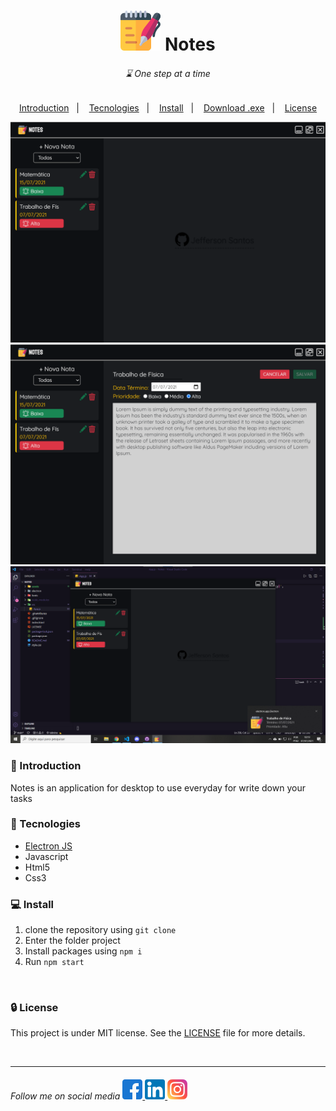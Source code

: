 <h1 align="center">
    <img src="assets/logo/png/64x64.png"> Notes
</h1>

<h6 align="center">
&#8987; One step at a time
</h6>

<p align="center">
    <a href="#introduction">Introduction</a>&nbsp;&nbsp;&nbsp;|&nbsp;&nbsp;&nbsp;
    <a href="#tecnologies">Tecnologies</a>&nbsp;&nbsp;&nbsp;|&nbsp;&nbsp;&nbsp;
    <a href="#install">Install</a>&nbsp;&nbsp;&nbsp;|&nbsp;&nbsp;&nbsp;
    <a href="">Download .exe</a>&nbsp;&nbsp;&nbsp;|&nbsp;&nbsp;&nbsp;
    <a href="#license">License</a>
</p>

<div align="center">
    <img src="assets/github/app1.png">
    <img src="assets/github/app2.png">
    <img src="assets/github/app3.png">
</div>

<h3 id="introduction"> 🏁 Introduction</h3>
<p>Notes is an application for desktop to use everyday for write down your tasks</p>

<h3 id="tecnologies">  🚀 Tecnologies</h3>

- [Electron JS](https://www.electronjs.org)
- Javascript
- Html5
- Css3
  
<h3 id="install"> &#128187; Install</h3>

1. clone the repository using `git clone`
2. Enter the folder project
3. Install packages using `npm i` 
4. Run `npm start`
<br>

<h3 id="license"> 🔒 License </h3>

This project is under MIT license. See the [LICENSE](LICENSE) file for more details.

<br>

---

<h6>
    Follow me on social media 
    <a href="https://www.facebook.com/profile.php?id=100011801194873">
        <img src="assets/github/facebook.png" />
    </a>
    <a href="https://www.linkedin.com/in/jeffersonsil813/">
        <img src="assets/github/linkedin.png" />
    </a>
    <a href="https://www.instagram.com/jefferson.sil813/">
        <img src="assets/github/instagram.png"/>
    </a>
</h6>